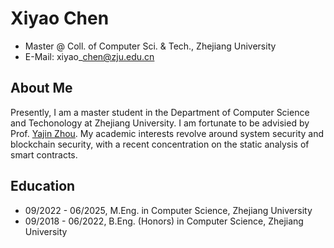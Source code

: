 # Xiyao Chen

- Master @ Coll. of Computer Sci. & Tech., Zhejiang University
- E-Mail: xiyao\_chen@zju.edu.cn

## About Me

Presently, I am a master student in the Department of Computer Science and Techonology at Zhejiang University.
I am fortunate to be advisied by Prof. [Yajin Zhou](https://yajin.org).
My academic interests revolve around system security and blockchain security, with a recent concentration on the static analysis of smart contracts.

## Education

- 09/2022 - 06/2025, M.Eng. in Computer Science, Zhejiang University
- 09/2018 - 06/2022, B.Eng. (Honors) in Computer Science, Zhejiang University
